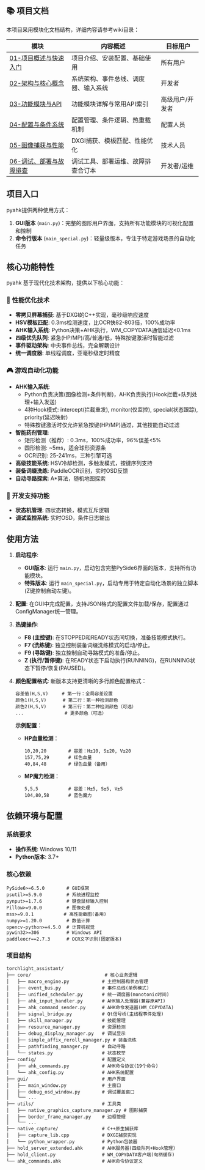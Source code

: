 ## 📚 项目文档

本项目采用模块化文档结构，详细内容请参考wiki目录：

| 模块 | 内容概述 | 目标用户 |
|------|----------|----------|
| [01-项目概述与快速入门](WIKI/01-项目概述与快速入门.md) | 项目介绍、安装配置、基础使用 | 所有用户 |
| [02-架构与核心概念](WIKI/02-架构与核心概念.md) | 系统架构、事件总线、调度器、输入系统 | 开发者 |
| [03-功能模块与API](WIKI/03-功能模块与API.md) | 功能模块详解与常用API索引 | 高级用户/开发者 |
| [04-配置与条件系统](WIKI/04-配置与条件系统.md) | 配置管理、条件逻辑、热重载机制 | 配置人员 |
| [05-图像捕获与性能](WIKI/05-图像捕获与性能.md) | DXGI捕获、模板匹配、性能优化 | 技术人员 |
| [06-调试、部署与故障排查](WIKI/06-调试、部署与故障排查.md) | 调试工具、部署运维、故障排查合订本 | 开发者/运维 |

## 项目入口

pyahk提供两种使用方式：

1. **GUI版本** (`main.py`)：完整的图形用户界面，支持所有功能模块的可视化配置和控制
2. **命令行版本** (`main_special.py`)：轻量级版本，专注于特定游戏场景的自动化任务

## 核心功能特性

pyahk 基于现代化技术架构，提供以下核心功能：

### 🚀 **性能优化技术**
- **零拷贝屏幕捕获**: 基于DXGI的C++实现，毫秒级响应速度
- **HSV模板匹配**: 0.3ms检测速度，比OCR快82-803倍，100%成功率
- **AHK输入系统**: Python决策+AHK执行，WM_COPYDATA通信延迟<0.1ms
- **四级优先队列**: 紧急(HP/MP)/高/普通/低，特殊按键激活时智能过滤
- **事件驱动架构**: 中央事件总线，完全解耦设计
- **统一调度器**: 单线程调度，亚毫秒级定时精度

### 🎮 **游戏自动化功能**
- **AHK输入系统**: 
  - Python负责决策(图像检测+条件判断)，AHK负责执行(Hook拦截+队列处理+输入发送)
  - 4种Hook模式: intercept(拦截重发), monitor(仅监控), special(状态跟踪), priority(延迟映射)
  - 特殊按键激活时仅允许紧急按键(HP/MP)通过，其他技能自动过滤
- **智能药剂管理**: 
  - 矩形检测（推荐）: 0.3ms，100%成功率，96%误差<5%
  - 圆形检测: ~5ms，适合球形资源条
  - OCR识别: 25-241ms，三种引擎可选
- **高级技能系统**: HSV冷却检测，多触发模式，按键序列支持
- **装备词缀洗练**: PaddleOCR识别，实时OSD反馈
- **自动寻路探索**: A*算法，随机地图探索

### 🔧 **开发支持功能**
- **状态机管理**: 四状态转换，模式互斥逻辑
- **调试监控系统**: 实时OSD，条件日志输出

## 使用方法

1.  **启动程序**:
    *   **GUI版本**: 运行 `main.py`，启动包含完整PySide6界面的版本，支持所有功能模块。
    *   **特殊版本**: 运行 `main_special.py`，启动专用于特定自动化场景的独立脚本(Z键控制自动左键)。

2.  **配置**: 在GUI中完成配置，支持JSON格式的配置文件加载/保存，配置通过ConfigManager统一管理。

3.  **热键操作**:
    *   **F8 (主控键)**: 在STOPPED和READY状态间切换，准备技能模式执行。
    *   **F7 (洗练键)**: 独立控制装备词缀洗练模式的启动/停止。
    *   **F9 (寻路键)**: 独立控制自动寻路模式的准备/停止。
    *   **Z (执行/暂停键)**: 在READY状态下启动执行(RUNNING)，在RUNNING状态下暂停/恢复(PAUSED)。

4.  **颜色配置格式**: 新版本支持更清晰的多行颜色配置格式：
    ```
    容差值(H,S,V)     # 第一行：全局容差设置
    颜色1(H,S,V)      # 第二行：第一种检测颜色
    颜色2(H,S,V)      # 第三行：第二种检测颜色（可选）
    ...               # 更多颜色（可选）
    ```
    
    **示例配置**：
    - **HP血量检测**：
      ```
      10,20,20        # 容差：H±10, S±20, V±20
      157,75,29       # 红色血量
      40,84,48        # 绿色血量（备用）
      ```
    
    - **MP魔力检测**：
      ```
      5,5,5           # 容差：H±5, S±5, V±5
      104,80,58       # 蓝色魔力
      ```

## 依赖环境与配置

### 系统要求
- **操作系统**: Windows 10/11
- **Python版本**: 3.7+

### 核心依赖
```
PySide6>=6.5.0        # GUI框架
psutil>=5.9.0         # 系统进程监控
pynput>=1.7.6         # 键盘鼠标输入控制
Pillow>=9.0.0         # 图像处理
mss>=9.0.1           # 高性能截图(备用)
numpy>=1.20.0         # 数值计算
opencv-python>=4.5.0  # 计算机视觉
pywin32>=306          # Windows API
paddleocr==2.7.3      # OCR文字识别(固定版本)
```

### 项目结构
```
torchlight_assistant/
├── core/                           # 核心业务逻辑
│   ├── macro_engine.py            # 主控制器和状态管理
│   ├── event_bus.py               # 事件总线(单例模式)
│   ├── unified_scheduler.py       # 统一调度器(monotonic时间)
│   ├── ahk_input_handler.py       # AHK输入处理器(兼容原API)
│   ├── ahk_command_sender.py      # AHK命令发送器(WM_COPYDATA)
│   ├── signal_bridge.py           # Qt信号桥(主线程事件处理)
│   ├── skill_manager.py           # 技能管理
│   ├── resource_manager.py        # 资源检测
│   ├── debug_display_manager.py   # 调试显示
│   ├── simple_affix_reroll_manager.py # 装备洗练
│   ├── pathfinding_manager.py     # 自动寻路
│   └── states.py                  # 状态枚举
├── config/                        # 配置定义
│   ├── ahk_commands.py            # AHK命令协议(19个命令)
│   └── ahk_config.py              # AHK系统配置
├── gui/                           # 用户界面
│   ├── main_window.py             # 主窗口
│   ├── debug_osd_window.py        # 调试覆盖窗口
│   └── ...
├── utils/                         # 工具类
│   ├── native_graphics_capture_manager.py # 图形捕获
│   ├── border_frame_manager.py    # 边框管理
│   └── ...
├── native_capture/                # C++原生捕获库
│   ├── capture_lib.cpp            # DXGI捕获实现
│   └── python_wrapper.py          # Python包装器
├── hold_server_extended.ahk       # AHK服务器(四级队列+Hook管理)
├── hold_client.py                 # WM_COPYDATA客户端(句柄缓存)
└── ahk_commands.ahk               # AHK命令协议定义
```
